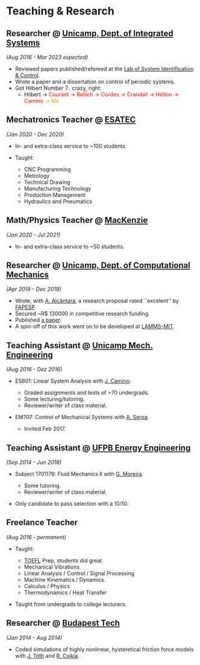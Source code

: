 # Teaching & Research

## **Researcher** @ [Unicamp, Dept. of Integrated Systems](https://www-fem-unicamp-br.translate.goog/index.php/pt-br/dsi-sobrenos?_x_tr_sl=pt&_x_tr_tl=en&_x_tr_hl=en&_x_tr_pto=wapp)

_(Aug 2016 - Mar 2023 expected)_

  - Reviewed papers published/refereed at the [Lab of System Identification & Control](http://www.fem.unicamp.br/~camino/).
  - Wrote a paper and a dissertation on control of periodic systems.
  - Got Hilbert Number 7.. crazy, right:<br>
      - Hilbert → <span style="color:red"> Courant → Rellich → Cordes → Crandall → Helton → Camino </style> 
      <span style="color:goldenrod"> → Me </style>

## **Mechatronics Teacher** @ [ESATEC](https://www-esateceducacional-com-br.translate.goog/Cursos/Tecnico_Mecatronica/?_x_tr_sch=http&_x_tr_sl=pt&_x_tr_tl=en&_x_tr_hl=en&_x_tr_pto=wapp)

_(Jan 2020 - Dec 2020)_

  - In- and extra-class service to ~100 students.

  - Taught:
      - CNC Programming
      - Metrology
      - Technical Drawing
      - Manufacturing Technology
      - Production Management
      - Hydraulics and Pneumatics

## **Math/Physics Teacher** @ [MacKenzie](https://www-mackenzie-br.translate.goog/?_x_tr_sl=pt&_x_tr_tl=en&_x_tr_hl=en&_x_tr_pto=wapp)

_(Jan 2020 - Jul 2021)_

  - In- and extra-class service to ~50 students.

## **Researcher** @ [Unicamp, Dept. of Computational Mechanics](https://www-fem-unicamp-br.translate.goog/index.php/pt-br/dmc-pessoas/itemlist/category/36-dmc?_x_tr_sl=pt&_x_tr_tl=en&_x_tr_hl=en&_x_tr_pto=wapp)

_(Apr 2019 - Dec 2019)_

  - Wrote, with [A. Alcântara](https://scholar.google.com/citations?user=UKjL5qkAAAAJ&hl=en),
  a research proposal rated ``excelent'' by [FAPESP](https://fapesp.br/en).
  - Secured ~R$ 130000 in competitive research funding.
  - Published [a paper](https://www.mdpi.com/1996-1944/13/1/106/pdf).
  - A spin-off of this work went on to be developed at [LAMMS-MIT](http://lamm.mit.edu/?q=people/amadeus-alc%C3%A2ntara).

## **Teaching Assistant** @ [Unicamp Mech. Engineering](https://www-fem-unicamp-br.translate.goog/index.php/pt-br/?_x_tr_sl=pt&_x_tr_tl=en&_x_tr_hl=en&_x_tr_pto=wapp) 

_(Aug 2016 - Dez 2016)_
  
  - ES601: Linear System Analysis with [J. Camino](https://scholar.google.com/citations?hl=en&user=thWmZXgAAAAJ&view_op=list_works&sortby=pubdate):  
      - Graded assignments and tests of ~70 undergrads.
      - Some lecturing/tutoring.
      - Reviewer/writer of class material.

  - EM707: Control of Mechanical Systems with [A. Serpa](https://scholar.google.com.br/citations?user=xy7_cnkAAAAJ&hl=en).
      - Invited Feb 2017.

## **Teaching Assistant** @ [UFPB Energy Engineering](https://www-cear-ufpb-br.translate.goog/?_x_tr_sch=http&_x_tr_sl=pt&_x_tr_tl=en&_x_tr_hl=en&_x_tr_pto=wapp)
  
_(Sep 2014 - Jun 2016)_

  - Subject 1701179: Fluid Mechanics II with [G. Moreira](http://lattes.cnpq.br/4921331161781258).
      - Some tutoring.
      - Reviewer/writer of class material.

  - Only candidate to pass selection with a 10/10.

## **Freelance Teacher**

_(Aug 2016 - permanent)_

  - Taught:
      - [TOEFL](https://www.ets.org/toefl/test-takers/ibt/about.html) Prep, students did great 
      - Mechanical Vibrations
      - Linear Analysis / Control / Signal Processing
      - Machine Kinematics / Dynamics
      - Calculus / Physics
      - Thermodynamics / Heat Transfer

  - Taught from undergrads to college lecturers.

## **Researcher** @ [Budapest Tech](https://anal.math.bme.hu/?language=en)

_(Jan 2014 - Aug 2014)_

  - Coded simulations of highly nonlinear, hysteretical
  friction force models with [J. Tóth](https://scholar.google.com/citations?hl=en&user=_6V4DdoAAAAJ)
  and [R. Csikja](https://www.linkedin.com/in/rudolf-csikja-a23b0a31/).
